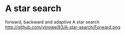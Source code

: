 # A star search
forward, backward and adaptive A star search
http://github.com/yingwei93/A-star-search/Forward.png
